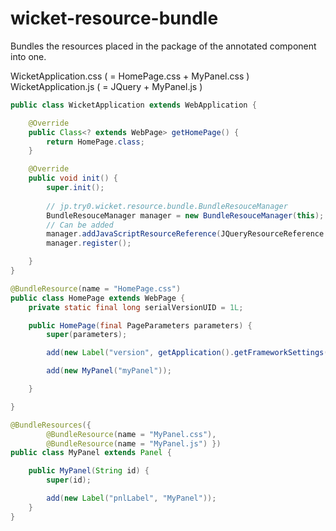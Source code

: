 # wicket-resource-bundle

Bundles the resources placed in the package of the annotated component into one.  

WicketApplication.css ( = HomePage.css + MyPanel.css )  
WicketApplication.js ( = JQuery + MyPanel.js )  


```java
public class WicketApplication extends WebApplication {

	@Override
	public Class<? extends WebPage> getHomePage() {
		return HomePage.class;
	}

	@Override
	public void init() {
		super.init();
    
		// jp.try0.wicket.resource.bundle.BundleResouceManager
		BundleResouceManager manager = new BundleResouceManager(this);
		// Can be added
		manager.addJavaScriptResourceReference(JQueryResourceReference.getV3());
		manager.register();

	}
}

```

```java
@BundleResource(name = "HomePage.css")
public class HomePage extends WebPage {
	private static final long serialVersionUID = 1L;

	public HomePage(final PageParameters parameters) {
		super(parameters);

		add(new Label("version", getApplication().getFrameworkSettings().getVersion()));

		add(new MyPanel("myPanel"));

	}

}
```

```java
@BundleResources({
		@BundleResource(name = "MyPanel.css"),
		@BundleResource(name = "MyPanel.js") })
public class MyPanel extends Panel {

	public MyPanel(String id) {
		super(id);

		add(new Label("pnlLabel", "MyPanel"));
	}
}
```
